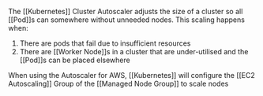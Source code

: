 The [[Kubernetes]] Cluster Autoscaler adjusts the size of a cluster so all [[Pod]]s can somewhere without unneeded nodes. This scaling happens when:
1. There are pods that fail due to insufficient resources
2. There are [[Worker Node]]s in a cluster that are under-utilised and the [[Pod]]s can be placed elsewhere

When using the Autoscaler for AWS, [[Kubernetes]] will configure the [[EC2 Autoscaling]] Group of the [[Managed Node Group]] to scale nodes
